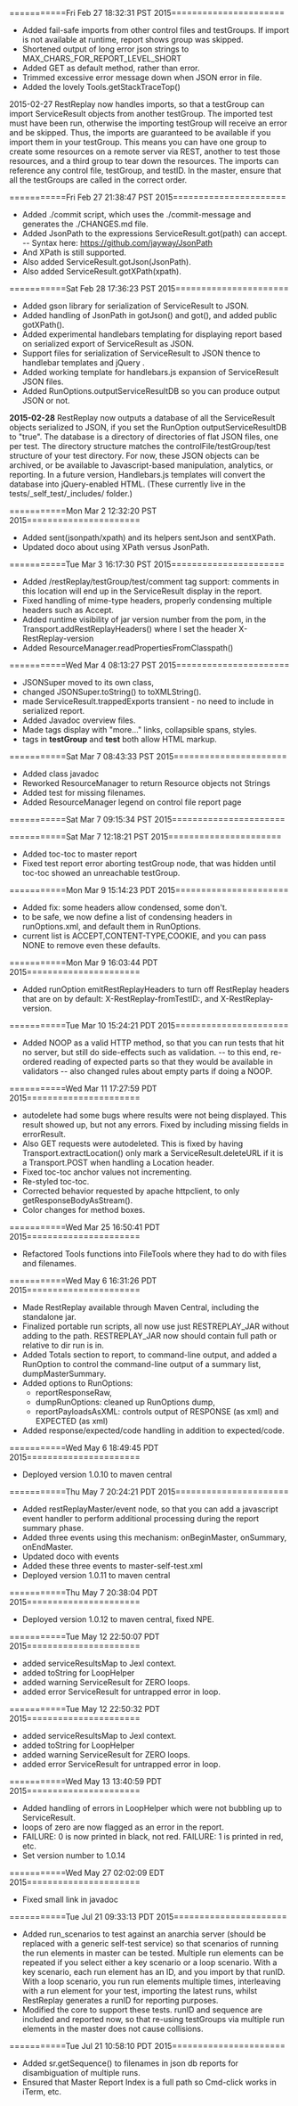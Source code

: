 ===========Fri Feb 27 18:32:31 PST 2015======================
- Added fail-safe imports from other control files and testGroups.
  If import is not available at runtime, report shows group was skipped.
- Shortened output of long error json strings to MAX_CHARS_FOR_REPORT_LEVEL_SHORT
- Added GET as default method, rather than error.
- Trimmed excessive error message down when JSON error in file.
- Added the lovely Tools.getStackTraceTop()

2015-02-27   RestReplay now handles imports, so that a testGroup can import ServiceResult objects from another testGroup.  The imported test must have been run, otherwise the importing testGroup will receive an error and be skipped.  Thus, the imports are guaranteed to be available if you import them in your testGroup.  This means you can have one group to create some resources on a remote server via REST, another to test those resources, and a third group to tear down the resources.  The imports can reference any control file, testGroup, and testID.  In the master, ensure that all the testGroups are called in the correct order.


===========Fri Feb 27 21:38:47 PST 2015======================

- Added ./commit script, which uses the ./commit-message and generates the ./CHANGES.md file.
- Added JsonPath to the expressions ServiceResult.got(path) can accept.
--   Syntax here: https://github.com/jayway/JsonPath
- And XPath is still supported.
- Also added ServiceResult.gotJson(JsonPath).
- Also added ServiceResult.gotXPath(xpath).

===========Sat Feb 28 17:36:23 PST 2015======================
- Added gson library for serialization of ServiceResult to JSON.
- Added handling of JsonPath in gotJson() and got(), and added public gotXPath().
- Added experimental handlebars templating for displaying report based on serialized export of ServiceResult as JSON.
- Support files for serialization of ServiceResult to JSON thence to handlebar templates and jQuery .
- Added working template for handlebars.js expansion of ServiceResult JSON files.
- Added RunOptions.outputServiceResultDB so you can produce output JSON or not.

**2015-02-28**  RestReplay now outputs a database of all the ServiceResult objects serialized to JSON, if you set the RunOption outputServiceResultDB to "true".  The database is a directory of directories of flat JSON files, one per test.  The directory structure matches the controlFile/testGroup/test structure of your test directory.  For now, these JSON objects can be archived, or be available to Javascript-based manipulation, analytics, or reporting.  In a future version, Handlebars.js templates will convert the database into jQuery-enabled HTML.   (These currently live in the tests/_self_test/_includes/ folder.)

===========Mon Mar 2 12:32:20 PST 2015======================
- Added sent(jsonpath/xpath) and its helpers sentJson and sentXPath.
- Updated doco about using XPath versus JsonPath.

===========Tue Mar 3 16:17:30 PST 2015======================
- Added /restReplay/testGroup/test/comment tag support: 
    comments in this location will end up in the ServiceResult display in the report.
- Fixed handling of mime-type headers, properly condensing multiple headers such as Accept.
- Added runtime visibility of jar version number from the pom, in the Transport.addRestReplayHeaders()
    where I set the header X-RestReplay-version
- Added ResourceManager.readPropertiesFromClasspath()


===========Wed Mar 4 08:13:27 PST 2015======================
- JSONSuper moved to its own class, 
- changed JSONSuper.toString() to toXMLString().
- made ServiceResult.trappedExports transient - no need to include in serialized report.
- Added Javadoc overview files.
- Made <comment> tags display with "more..." links, collapsible spans, styles. 
- <comment> tags in **testGroup** and **test** both allow HTML markup.


===========Sat Mar 7 08:43:33 PST 2015======================
- Added class javadoc
- Reworked ResourceManager to return Resource objects not Strings
- Added test for missing filenames.
- Added ResourceManager legend on control file report page


===========Sat Mar 7 09:15:34 PST 2015======================

===========Sat Mar 7 12:18:21 PST 2015======================
- Added toc-toc to master report
- Fixed test report error aborting testGroup node, that was hidden until toc-toc showed an unreachable testGroup.

===========Mon Mar 9 15:14:23 PDT 2015======================
- Added fix: some headers allow condensed, some don't.
-  to be safe, we now define a list of condensing headers in runOptions.xml, and default them in RunOptions.
- current list is ACCEPT,CONTENT-TYPE,COOKIE, and you can pass NONE to remove even these defaults.

===========Mon Mar 9 16:03:44 PDT 2015======================
- Added runOption emitRestReplayHeaders to turn off RestReplay headers that are on by default: X-RestReplay-fromTestID:, and X-RestReplay-version.

===========Tue Mar 10 15:24:21 PDT 2015======================
- Added NOOP as a valid HTTP method, so that you can run tests that hit no server, but still do side-effects such as validation.
-- to this end, re-ordered reading of expected parts so that they would be available in validators
-- also changed rules about empty parts if doing a NOOP.

===========Wed Mar 11 17:27:59 PDT 2015======================
- autodelete had some bugs where results were not being displayed. This result showed up, but not any errors.  Fixed by including missing fields in errorResult. 
- Also GET requests were autodeleted.  This is fixed by having Transport.extractLocation() only mark a ServiceResult.deleteURL if it is a Transport.POST when handling a Location header.
- Fixed toc-toc anchor values not incrementing.
- Re-styled toc-toc.
- Corrected behavior requested by apache httpclient, to only getResponseBodyAsStream().
- Color changes for method boxes.

===========Wed Mar 25 16:50:41 PDT 2015======================
- Refactored Tools functions into FileTools where they had to do with files and filenames.

===========Wed May 6 16:31:26 PDT 2015======================
- Made RestReplay available through Maven Central, including the standalone jar.
- Finalized portable run scripts, all now use just RESTREPLAY_JAR without adding to the path. RESTREPLAY_JAR now should contain full path or relative to dir run is in.
- Added Totals section to report, to command-line output, and added a RunOption to control the command-line output of a summary list, dumpMasterSummary.
- Added options to RunOptions:
    - reportResponseRaw,
    - dumpRunOptions: cleaned up RunOptions dump,
    - reportPayloadsAsXML: controls output of RESPONSE (as xml) and EXPECTED  (as xml)
- Added response/expected/code handling in addition to expected/code.

===========Wed May 6 18:49:45 PDT 2015======================
- Deployed version 1.0.10 to maven central

===========Thu May 7 20:24:21 PDT 2015======================
- Added restReplayMaster/event node, so that you can add a javascript event handler to perform additional processing during the report summary phase.
- Added three events using this mechanism: onBeginMaster, onSummary, onEndMaster.
- Updated doco with events
- Added these three events to master-self-test.xml
- Deployed version 1.0.11 to maven central

===========Thu May 7 20:38:04 PDT 2015======================
- Deployed version 1.0.12 to maven central, fixed NPE.

===========Tue May 12 22:50:07 PDT 2015======================
- added serviceResultsMap to Jexl context.
- added toString for LoopHelper
- added warning ServiceResult for ZERO loops.
- added error ServiceResult for untrapped error in loop.


===========Tue May 12 22:50:32 PDT 2015======================
- added serviceResultsMap to Jexl context.
- added toString for LoopHelper
- added warning ServiceResult for ZERO loops.
- added error ServiceResult for untrapped error in loop.


===========Wed May 13 13:40:59 PDT 2015======================
- Added handling of errors in LoopHelper which were not bubbling up to ServiceResult.
- loops of zero are now flagged as an error in the report.
- FAILURE: 0 is now printed in black, not red.  FAILURE: 1 is printed in red, etc.
- Set version number to 1.0.14


===========Wed May 27 02:02:09 EDT 2015======================
- Fixed small link in javadoc

===========Tue Jul 21 09:33:13 PDT 2015======================
- Added run_scenarios to test against an anarchia server (should be replaced with a generic self-test service) so that scenarios of running the run elements in master can be tested.  Multiple run elements can be repeated if you select either a key scenario or a loop scenario.  With a key scenario, each run element has an ID, and you import by that runID. With a loop scenario, you run run elements multiple times, interleaving with a run element for your test, importing the latest runs, whilst RestReplay generates a runID for reporting purposes.
- Modified the core to support these tests.  runID and sequence are included and reported now, so that re-using testGroups via multiple run elements in the master does not cause collisions.


===========Tue Jul 21 10:58:10 PDT 2015======================
- Added sr.getSequence() to filenames in json db reports for disambiguation of multiple runs.
- Ensured that Master Report Index is a full path so Cmd-click works in iTerm, etc.
